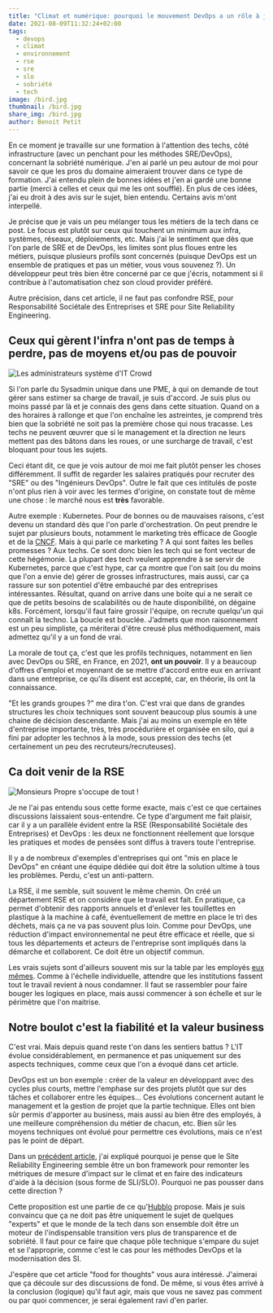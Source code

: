 ```yaml
---
title: "Climat et numérique: pourquoi le mouvement DevOps a un rôle à jouer"
date: 2021-08-09T11:32:24+02:00
tags:
  - devops
  - climat
  - environnement
  - rse
  - sre
  - slo
  - sobriété
  - tech
image: /bird.jpg
thumbnail: /bird.jpg
share_img: /bird.jpg
author: Benoit Petit
---
```


En ce moment je travaille sur une formation à l'attention des techs, côté infrastructure (avec un penchant pour les méthodes SRE/DevOps), concernant la sobriété numérique. J'en ai parlé un peu autour de moi pour savoir ce que les pros du domaine aimeraient trouver dans ce type de formation. J'ai entendu plein de bonnes idées et j'en ai gardé une bonne partie (merci à celles et ceux qui me les ont soufflé). En plus de ces idées, j'ai eu droit à des avis sur le sujet, bien entendu. Certains avis m'ont interpellé.

Je précise que je vais un peu mélanger tous les métiers de la tech dans ce post. Le focus est plutôt sur ceux qui touchent un minimum aux infra, systèmes, réseaux, déploiements, etc. Mais j'ai le sentiment que dès que l'on parle de SRE et de DevOps, les limites sont plus floues entre les métiers, puisque plusieurs profils sont  concernés (puisque DevOps est un ensemble de pratiques et pas un métier, vous vous souvenez ?). Un développeur peut très bien être concerné par ce que j'écris, notamment si il contribue à l'automatisation chez son cloud provider préféré.

Autre précision, dans cet article, il ne faut pas confondre RSE, pour Responsabilité Sociétale des Entreprises et SRE pour Site Reliability Engineering.

## Ceux qui gèrent l'infra n'ont pas de temps à perdre, pas de moyens et/ou pas de pouvoir

![Les administrateurs système d'IT Crowd](/itcrowd.png)

Si l'on parle du Sysadmin unique dans une PME, à qui on demande de tout gérer sans estimer sa charge de travail, je suis d'accord. Je suis plus ou moins passé par là et je connais des gens dans cette situation. Quand on a des horaires à rallonge et que l'on enchaîne les astreintes, je comprend très bien que la sobriété ne soit pas la première chose qui nous tracasse. Les techs ne peuvent œuvrer que si le management et la direction ne leurs mettent pas des bâtons dans les roues, or une surcharge de travail, c'est bloquant pour tous les sujets.

Ceci étant dit, ce que je vois autour de moi me fait plutôt penser les choses différemment. Il suffit de regarder les salaires pratiqués pour recruter des "SRE" ou des "Ingénieurs DevOps". Outre le fait que ces intitulés de poste n'ont plus rien à voir avec les termes d'origine, on constate tout de même une chose : le marché nous est **très** favorable.

Autre exemple : Kubernetes. Pour de bonnes ou de mauvaises raisons, c'est devenu un standard dès que l'on parle d'orchestration. On peut prendre le sujet par plusieurs bouts, notamment le marketing très efficace de Google et de la [CNCF](https://cncf.io). Mais à qui parle ce marketing ? A qui sont faites les belles promesses ? Aux techs. Ce sont donc bien les tech qui se font vecteur de cette hégémonie. La plupart des tech veulent apprendre à se servir de Kubernetes, parce que c'est hype, car ça montre que l'on sait (ou du moins que l'on a envie de) gérer de grosses infrastructures, mais aussi, car ça rassure sur son potentiel d'être embauché par des entreprises intéressantes. Résultat, quand on arrive dans une boite qui a ne serait ce que de petits besoins de scalabilités ou de haute disponibilité, on dégaine k8s. Forcément, lorsqu'il faut faire grossir l'équipe, on recrute quelqu'un qui connaît la techno. La boucle est bouclée. J’admets que mon raisonnement est un peu simpliste, ça mériterai d'être creusé plus méthodiquement, mais admettez qu'il y a un fond de vrai.

La morale de tout ça, c'est que les profils techniques, notamment en lien avec DevOps ou SRE, en France, en 2021, **ont un pouvoir**. Il y a beaucoup d'offres d'emploi et moyennant de se mettre d'accord entre eux en arrivant dans une entreprise, ce qu'ils disent est accepté, car, en théorie, ils ont la connaissance.

"Et les grands groupes ?" me dira t'on. C'est vrai que dans de grandes structures les choix techniques sont souvent beaucoup plus soumis à une chaine de décision descendante. Mais j'ai au moins un exemple en tête d'entreprise importante, très, très procédurière et organisée en silo, qui a fini par adopter les technos à la mode, sous pression des techs (et certainement un peu des recruteurs/recruteuses).

## Ca doit venir de la RSE

![Monsieurs Propre s'occupe de tout !](/mrpropre.jpg)

Je ne l'ai pas entendu sous cette forme exacte, mais c'est ce que certaines discussions laissaient sous-entendre. Ce type d'argument me fait plaisir, car il y a un parallèle évident entre la RSE (Responsabilité Sociétale des Entreprises) et DevOps : les deux ne fonctionnent réellement que lorsque les pratiques et modes de pensées sont diffus à travers toute l'entreprise.

Il y a de nombreux d'exemples d'entreprises qui ont "mis en place le DevOps" en créant une équipe dédiée qui doit être la solution ultime à tous les problèmes. Perdu, c'est un anti-pattern.

La RSE, il me semble, suit souvent le même chemin. On créé un département RSE et on considère que le travail est fait. En pratique, ça permet d'obtenir des rapports annuels et d'enlever les touillettes en plastique à la machine à café, éventuellement de mettre en place le tri des déchets, mais ça ne va pas souvent plus loin. Comme pour DevOps, une réduction d'impact environnemental ne peut être efficace et réelle, que si tous les départements et acteurs de l'entreprise sont impliqués dans la démarche et collaborent. Ce doit être un objectif commun.

Les vrais sujets sont d'ailleurs souvent mis sur la table par les employés [eux mêmes](https://www.printemps-ecologique.fr/). Comme à l'échelle individuelle, attendre que les institutions fassent tout le travail revient à nous condamner. Il faut se rassembler pour faire bouger les logiques en place, mais aussi commencer à son échelle et sur le périmètre que l'on maitrise.

## Notre boulot c'est la fiabilité et la valeur business

C'est vrai. Mais depuis quand reste t'on dans les sentiers battus ? L'IT évolue considérablement, en permanence et pas uniquement sur des aspects techniques, comme ceux que l'on a évoqué dans cet article.

DevOps est un bon exemple : créer de la valeur en développant avec des cycles plus courts, mettre l'emphase sur des projets plutôt que sur des tâches et collaborer entre les équipes... Ces évolutions concernent autant le management et la gestion de projet que la partie technique. Elles ont bien sûr permis d'apporter au business, mais aussi au bien être des employés, à une meilleure compréhension du métier de chacun, etc. Bien sûr les moyens techniques ont évolué pour permettre ces évolutions, mais ce n'est pas le point de départ.

Dans un [précédent article](https://bpetit.nce.re/fr/2021/02/les-pratiques-sre-et-le-climat/), j'ai expliqué pourquoi je pense que le Site Reliability Engineering semble être un bon framework pour remonter les métriques de mesure d'impact sur le climat et en faire des indicateurs d'aide à la décision (sous forme de SLI/SLO). Pourquoi ne pas pousser dans cette direction ?  
  
Cette proposition est une partie de ce qu'[Hubblo](https://hubblo.org/fr) propose. Mais je suis convaincu que ça ne doit pas être uniquement le sujet de quelques "experts" et que le monde de la tech dans son ensemble doit être un moteur de l'indispensable transition vers plus de transparence et de sobriété. Il faut pour ce faire que chaque pôle technique s'empare du sujet et se l'approprie, comme c'est le cas pour les méthodes DevOps et la modernisation des SI.

J'espère que cet article "food for thoughts" vous aura intéressé. J'aimerai que ça découle sur des discussions de fond. De même, si vous êtes arrivé à la conclusion (logique) qu'il faut agir, mais que vous ne savez pas comment ou par quoi commencer, je serai également ravi d'en parler.